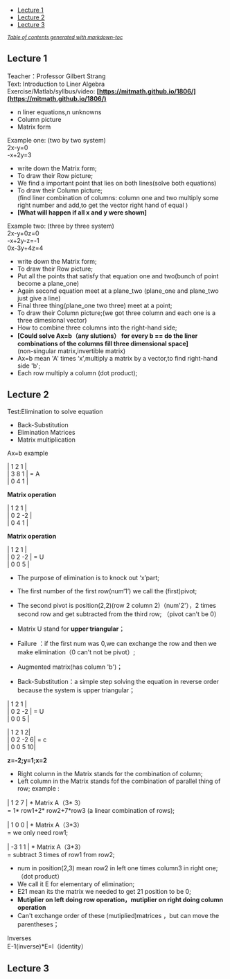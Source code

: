 - [Lecture 1](#lecture-1)
- [Lecture 2](#lecture-2)
- [Lecture 3](#lecture-3)

<small><i><a href='http://ecotrust-canada.github.io/markdown-toc/'>Table of contents generated with markdown-toc</a></i></small>


## Lecture 1 ##

Teacher：Professor Gilbert Strang  
Text: Introduction to Liner Algebra  
Exercise/Matlab/syllbus/video: **[https://mitmath.github.io/1806/](https://mitmath.github.io/1806/)**

* n liner equations,n unknowns
* Column picture
* Matrix form

Example one: (two by two system)   
2x-y=0  
-x+2y=3  

* write down the Matrix form;
* To draw their Row picture;  
* We find a important point that lies on both lines(solve both equations)  
* To draw their Column picture;  
(find liner combination of columns: column one and two multiply some right number and add,to get the vector right hand of equal )  
* **[What will happen if all x and y were shown]**

Example two: (three by three system)  
2x-y+0z=0  
-x+2y-z=-1  
0x-3y+4z=4  

* write down the Matrix form;
* To draw their Row picture;
* Put all the points that satisfy that equation one and two(bunch of point become a plane\_one)  
* Again second equation meet at a plane\_two (plane\_one and plane\_two just give a line)  
* Final three thing(plane\_one two three) meet at a point;  
* To draw their Column picture;(we got three column and each one is a three dimesional vector)  
* How to combine three columns into the right-hand side;  
* **[Could solve Ax=b（any slutions） for every b == do the liner combinations of the columns fill three dimensional space]**   
(non-singular matrix,invertible matrix)  
* Ax=b mean 'A' times ‘x’,multiply a matrix by a vector,to find right-hand side 'b';  
* Each row multiply a column (dot product);  


## Lecture 2 ##

Test:Elimination to solve equation

* Back-Substitution
* Elimination Matrices
* Matrix multiplication

Ax=b example  

| 1 2 1 |             
| 3 8 1 | = A          
| 0 4 1 |                            
     
**Matrix operation**

| 1 2  1 |                                    
| 0 2 -2 |  
| 0 4  1 |  

**Matrix operation**

| 1 2  1 |  
| 0 2 -2 |  = U  
| 0 0  5 | 

* The purpose of elimination is to knock out ‘x’part;  
* The first number of the first row(num‘1’) we call the (first)pivot;   
* The second pivot is position(2,2)(row 2 column 2)（num'2'），2 times second row and get subtracted  from the third row;  （pivot can't be 0）
* Matrix U stand for **upper triangular**；  

* Failure ：if the first num was 0,we can exchange the row and then we make elimination（0 can't not be pivot）;    
* Augmented matrix(has column 'b')；  
* Back-Substitution：a simple step solving the equation in reverse order because the system is upper triangular；


| 1 2  1 |       
| 0 2 -2 |  = U    
| 0 0  5 |        

| 1 2  1   2|  
| 0 2 -2   6| = c  
| 0 0  5  10|  

**z=-2;y=1;x=2**

* Right column in the Matrix stands for the combination of column;
* Left column in the Matrix stands fof the combination of parallel thing of row;
example :

| 1 2 7 | * Matrix A（3* 3）    
= 1* row1+2* row2+7*row3 (a linear combination of rows);  

| 1 0 0 | * Matrix A（3*3）  
= we only need row1;  

| -3 1 1 | * Matrix A（3*3）  
= subtract 3 times of row1 from row2;  

* num in position(2,3) mean row2 in left one times column3 in right one;（dot product）  
* We call it E for elementary of elimination;  
* E21 mean its the matrix we needed to get 21 position to be 0;  
* **Mutiplier on left doing row operation，mutiplier on right doing column operation**  
* Can't exchange order of these (mutiplied)matrices ，but can move the parentheses；  

Inverses  
E-1(inverse)*E=I（identity）

## Lecture 3 ##


